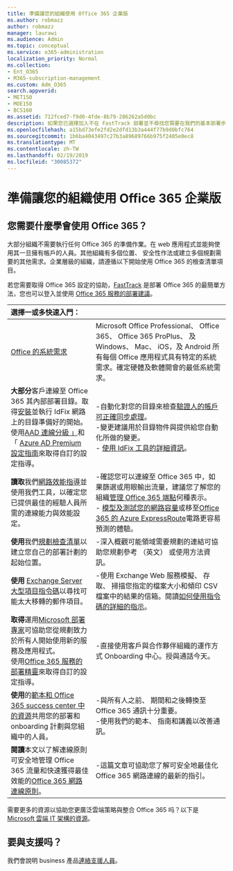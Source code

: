 ```yaml
---
title: 準備讓您的組織使用 Office 365 企業版
ms.author: robmazz
author: robmazz
manager: laurawi
ms.audience: Admin
ms.topic: conceptual
ms.service: o365-administration
localization_priority: Normal
ms.collection:
- Ent_O365
- M365-subscription-management
ms.custom: Adm_O365
search.appverid:
- MET150
- MOE150
- BCS160
ms.assetid: 712fced7-f9d0-4fde-8b79-286262a5d0bc
description: 如果您已選擇加入不在 FastTrack 部署並不尋找您需要在我們的基本部署步驟中，這是要啟動的位置。
ms.openlocfilehash: a15bd73efe2fd2e2dfd13b3a444f77b9d0bfc764
ms.sourcegitcommit: 1b6ba4043497c27b3a89689766b975f2405e0ec8
ms.translationtype: MT
ms.contentlocale: zh-TW
ms.lasthandoff: 02/19/2019
ms.locfileid: "30085372"
---
```

# <a name="get-your-organization-ready-for-office-365-enterprise"></a>準備讓您的組織使用 Office 365 企業版

## <a name="what-do-you-need-to-do-to-get-ready-for-office-365"></a>您需要什麼學會使用 Office 365？

大部分組織不需要執行任何 Office 365 的準備作業。在 web 應用程式並能夠使用其一旦擁有帳戶的人員。其他組織有多個位置、 安全性作法或建立多個規劃需要的其他需求。企業層級的組織，請遵循以下開始使用 Office 365 的檢查清單項目。
  
若您需要取得 Office 365 設定的協助，[FastTrack](https://fasttrack.microsoft.com/office) 是部署 Office 365 的最簡單方法，您也可以登入並使用 [Office 365 服務的部署建議](deployment-advisors-for-office-365.md)。
  
|**選擇一或多快速入門：**||
|:-----|:-----|
| [Office 的系統需求](https://products.office.com/office-system-requirements) |Microsoft Office Professional、 Office 365、 Office 365 ProPlus、 及 Windows、 Mac、 iOS，及 Android 所有每個 Office 應用程式具有特定的系統需求。確定硬體及軟體開會的最低系統需求。|
|**大部分**客戶連線至 Office 365 其內部部署目錄。取得[安裝](https://www.microsoft.com/download/details.aspx?id=36832)並執行 IdFix 網路上的目錄準備好的開始。<br> 使用[AAD 連線分級 」](https://aka.ms/aadconnectpwsync)和 「 [Azure AD Premium 設定指南](https://aka.ms/aadpguidance)來取得自訂的設定指導。 <br> |-自動化對您的目錄來檢查[驗證人的帳戶可正確同步處理](https://support.office.com/article/Prepare-to-provision-users-through-directory-synchronization-to-Office-365-01920974-9e6f-4331-a370-13aea4e82b3e)。 <br> -變更建議用於目錄物件與提供給您自動化所做的變更。 <br> - [使用 IdFix 工具的詳細資訊](prepare-directory-attributes-for-synch-with-idfix.md)。 |
|**讀取**我們[網路效能指導](https://aka.ms/tune)並使用我們工具，以確定您已提供最佳的經驗人員所需的連線能力與效能設定。  <br> | -確認您可以連線至 Office 365 中，如果篩選或用眼輸出流量，建議您了解您的組織[管理 Office 365 端點](https://support.office.com/article/Managing-Office-365-endpoints-99cab9d4-ef59-4207-9f2b-3728eb46bf9a)何種表示。  <br>  - [模型及測試您的網路容量](https://support.office.com/article/Network-and-migration-planning-for-Office-365-f5ee6c33-bcd7-4b0b-b0f8-dc1d9fb8d132)或移至[Office 365 的 Azure ExpressRoute](https://support.office.com/article/Azure-ExpressRoute-for-Office-365-6d2534a2-c19c-4a99-be5e-33a0cee5d3bd)電路更容易預測的體驗。   |
|**使用**我們[規劃檢查清單](https://support.office.com/article/Deployment-planning-checklist-for-Office-365-5fa4f6ef-35ad-4840-91c1-4834df3df5a0)以建立您自己的部署計劃的起始位置。  <br> | -深入概觀可能領域需要規劃的連結可協助您規劃參考 （英文） 或使用方法資訊。 |
|**使用** [Exchange Server 大型項目指令碼](https://gallery.technet.microsoft.com/Exchange-Server-Large-Item-b9546cc6)以尋找可能太大移轉的郵件項目。  <br> | -使用 Exchange Web 服務模擬、 存取、 掃描您指定的檔案大小和傾印 CSV 檔案中的結果的信箱。閱讀[如何使用指令碼的詳細的指示](https://blogs.technet.com/b/mikehall/archive/2013/06/27/large-mail-item-script.aspx)。 |
|**取得**運用[Microsoft 部署專家](https://go.microsoft.com/fwlink/?LinkId=517115)可協助您從規劃致力於所有人開始使用新的服務及應用程式。  <br> 使用[Office 365 服務的部署精靈](https://support.office.com/article/Deployment-wizards-for-Office-365-services-165f46e8-3533-4d76-be57-97f81ebd40f2)來取得自訂的設定指導。  <br> | -直接使用客戶與合作夥伴組織的運作方式 Onboarding 中心。授與通話今天。 |
|**使用**的[範本和 Office 365 success center 中的資源](https://www.microsoft.com/fasttrack/resources)共用您的部署和 onboarding 計劃與您組織中的人員。  <br> | -與所有人之前、 期間和之後轉換至 Office 365 通訊十分重要。  <br> -使用我們的範本、 指南和講義以改善通訊。 |
|**閱讀**本文以了解連線原則可安全地管理 Office 365 流量和快速獲得最佳效能的[Office 365 網路連線原則](https://aka.ms/o365networkingprinciples)。  <br> | -這篇文章可協助您了解可安全地最佳化 Office 365 網路連線的最新的指引。 |
   
需要更多的資源以協助您更廣泛雲端策略與整合 Office 365 吗？以下是[Microsoft 雲端 IT 架構的資源](https://docs.microsoft.com/en-us/office365/enterprise/microsoft-cloud-it-architecture-resources)。
  
## <a name="want-to-talk-with-support"></a>要與支援吗？

我們會說明 business 產品[連絡支援人員](https://support.office.com/article/32a17ca7-6fa0-4870-8a8d-e25ba4ccfd4b)。
